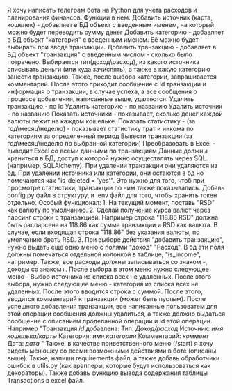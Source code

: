Я хочу написать телеграм бота на Python для учета расходов и планирования финансов. Функции в нем: Добавить источник (карта, кошелек) - добавляет в БД объект с введенным именем, на который можно будет переводить сумму денег Добавить категорию - добавляет в БД объект "категория" с введенным именем. Её можно будет выбирать при вводе транзакции. Добавить транзакцию - добавляет в БД объект "транзакция" с введенным числом - сколько было потрачено. Выбирается тип(доход\расход), из какого источника списывать деньги (или куда зачислять), а также в какую категорию занести транзакцию. Также, после выбора категории, запрашивается комментарий. После этого приходит сообщение с Id транзакции и информация о транзакции, в случае успеха, а все сообщения о процессе добавления, написанные выше, удаляются. Удалить транзакцию - по Id Удалить категорию - по названию Удалить источник - по названию Показать источники - показывает, сколько денег каждой валюты лежит на каждом кошельке. Показать статистику - (за год\месяц\неделю) - показывает статистику трат и инкома по категориям за определенный период Вывести транзакции (за год\месяц\неделю по выбранной категории) Преобразовать в Excel - выводит Excel со всеми данными по транзакциям Данные должны храниться в БД, доступ к которой нужно осуществлять через SQL. (например, SQLAlchemy). При удалении транзакции они удаляются из бд. При удалении источника или категории, они остаются в бд но помечаются как "is_deleted = 'yes'". Это нужно для того, чтоб при просмотре статистики, транзакции по ним также показывались. Добавь config.py файл в структуру, и .env файл для того, чтобы хранить токен отдельно. Особый функционал: 1. На текущий момент, поставь "RSD" как валюту по умолчанию. 2. Сделай получение курса валют через парсинг строки с транзакцией. Например строка "118.86 RSD" должна быть распарсена на 118.86 как сумма транзакции и RSD как валюта. В случае, если входящая строка "118.86" без указания валюты, по умолчанию брать RSD. 3. При выборе действия "добавить транзакцию", нужно выдать еще одно меню с полями "доход" "Расход". В бд эти поля должны помечаться отдельной колонкой в таблице, "is_income", например. Также, все расходы должны записываться со знаком -, доходы со знаком+. После выбора в этом меню нужно следующее меню - Выбор источника из списка всех не удаленных. После этого выбора, нужно следующее меню - категория из списка всех не удаленных. После этого вводится строка с суммой. После этого, вводится комментарий к транзакции (может быть пустым). После успешного добавления транзакции, все написанные пользоватем для этой операции сообщения должны удалиться, а также должно выдаться сообщение с описанием проделанной операции и id этой операции. Например "Транзакция *id* добавлена: Тип: *Доход/расход* Источник: *имя кошелька/карты* Категория: *имя категории* Комментарий: *коммент* Дата: *дата* " Также, в качестве приветственного меню (/start) я хочу видеть менюшку со всеми возможными действиями в боте (описаны выше). Также, напиши requirements файл, а также добавь обработчики ошибок в utils.py (как врапперы, которые будут использоваться как декораторы). Также добавь функцию вывода содержания таблицы Transactions в excel файл.






